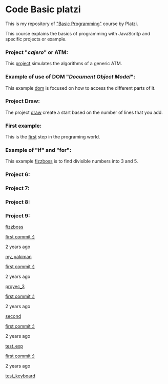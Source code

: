 # Code Basic platzi

This is my repository of ["Basic Programming"](https://platzi.com/clases/programacion-basica/) course by Platzi.

This course explains the basics of programming with JavaScritp and specific projects or example.

### Project  "_cajero_" or ATM:
This [project](https://github.com/jadry92/Code-Basic-platzi/tree/master/cajero) simulates the algorithms of a generic ATM.
### Example of use of DOM "_Document Object Model_":
This example [dom](https://github.com/jadry92/Code-Basic-platzi/tree/master/dom "dom") is focused on how to access the different parts of it.
### Project  Draw:
The project [draw](https://github.com/jadry92/Code-Basic-platzi/tree/master/draw "draw") create a start based on the number of lines that you add.
### First example:
This is the [first](https://github.com/jadry92/Code-Basic-platzi/tree/master/first "first") step in the programing world.
### Example of "if" and "for":
This example [fizzboss](https://github.com/jadry92/Code-Basic-platzi/tree/master/fizzboss "fizzboss") is to find divisible numbers into 3 and 5.
### Project  6:
### Project  7:
### Project  8:
### Project  9:



[fizzboss](https://github.com/jadry92/Code-Basic-platzi/tree/master/fizzboss "fizzboss")

[first commit :)](https://github.com/jadry92/Code-Basic-platzi/commit/64cf2d96304173dd86422b8cc8d5e2ffe480d7f4 "first commit :)")

2 years ago

[my_pakiman](https://github.com/jadry92/Code-Basic-platzi/tree/master/my_pakiman "my_pakiman")

[first commit :)](https://github.com/jadry92/Code-Basic-platzi/commit/64cf2d96304173dd86422b8cc8d5e2ffe480d7f4 "first commit :)")

2 years ago

[proyec_3](https://github.com/jadry92/Code-Basic-platzi/tree/master/proyec_3 "proyec_3")

[first commit :)](https://github.com/jadry92/Code-Basic-platzi/commit/64cf2d96304173dd86422b8cc8d5e2ffe480d7f4 "first commit :)")

2 years ago

[second](https://github.com/jadry92/Code-Basic-platzi/tree/master/second "second")

[first commit :)](https://github.com/jadry92/Code-Basic-platzi/commit/64cf2d96304173dd86422b8cc8d5e2ffe480d7f4 "first commit :)")

2 years ago

[test_exp](https://github.com/jadry92/Code-Basic-platzi/tree/master/test_exp "test_exp")

[first commit :)](https://github.com/jadry92/Code-Basic-platzi/commit/64cf2d96304173dd86422b8cc8d5e2ffe480d7f4 "first commit :)")

2 years ago

[test_keyboard](https://github.com/jadry92/Code-Basic-platzi/tree/master/test_keyboard "test_keyboard")
<!--stackedit_data:
eyJoaXN0b3J5IjpbMTM1MDg2OTM2LC0yODgwNDEyNjksLTExOT
AzNzYyNzQsMjAwMjA5OTIyMyw0NjY5MzkyODRdfQ==
-->